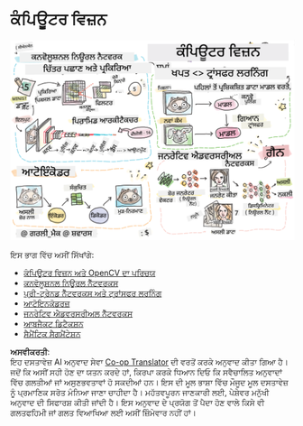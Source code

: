 <!--
CO_OP_TRANSLATOR_METADATA:
{
  "original_hash": "58a52f000089c1d8906a4daa4ab1169b",
  "translation_date": "2025-08-26T09:03:10+00:00",
  "source_file": "lessons/4-ComputerVision/README.md",
  "language_code": "pa"
}
-->
# ਕੰਪਿਊਟਰ ਵਿਜ਼ਨ

![ਕੰਪਿਊਟਰ ਵਿਜ਼ਨ ਸਮੱਗਰੀ ਦਾ ਇੱਕ ਡੂਡਲ ਵਿੱਚ ਸਾਰ](../../../../translated_images/ai-computervision.6506ebebac3fbf76cdb78989d7d3dfea87e88285c0feaade53aa7804a22b248f.pa.png)

ਇਸ ਭਾਗ ਵਿੱਚ ਅਸੀਂ ਸਿੱਖਾਂਗੇ:

* [ਕੰਪਿਊਟਰ ਵਿਜ਼ਨ ਅਤੇ OpenCV ਦਾ ਪਰਿਚਯ](06-IntroCV/README.md)
* [ਕਨਵੋਲੂਸ਼ਨਲ ਨਿਊਰਲ ਨੈੱਟਵਰਕਸ](07-ConvNets/README.md)
* [ਪ੍ਰੀ-ਟ੍ਰੇਨਡ ਨੈੱਟਵਰਕਸ ਅਤੇ ਟ੍ਰਾਂਸਫਰ ਲਰਨਿੰਗ](08-TransferLearning/README.md) 
* [ਆਟੋਇਨਕੋਡਰਜ਼](09-Autoencoders/README.md)
* [ਜਨਰੇਟਿਵ ਐਡਵਰਸਰੀਅਲ ਨੈੱਟਵਰਕਸ](10-GANs/README.md)
* [ਆਬਜੈਕਟ ਡਿਟੈਕਸ਼ਨ](11-ObjectDetection/README.md)
* [ਸੈਮੈਂਟਿਕ ਸੈਗਮੈਂਟੇਸ਼ਨ](12-Segmentation/README.md)

**ਅਸਵੀਕਰਤੀ**:  
ਇਹ ਦਸਤਾਵੇਜ਼ AI ਅਨੁਵਾਦ ਸੇਵਾ [Co-op Translator](https://github.com/Azure/co-op-translator) ਦੀ ਵਰਤੋਂ ਕਰਕੇ ਅਨੁਵਾਦ ਕੀਤਾ ਗਿਆ ਹੈ। ਜਦੋਂ ਕਿ ਅਸੀਂ ਸਹੀ ਹੋਣ ਦਾ ਯਤਨ ਕਰਦੇ ਹਾਂ, ਕਿਰਪਾ ਕਰਕੇ ਧਿਆਨ ਦਿਓ ਕਿ ਸਵੈਚਾਲਿਤ ਅਨੁਵਾਦਾਂ ਵਿੱਚ ਗਲਤੀਆਂ ਜਾਂ ਅਸੁਣਭਵਤਾਵਾਂ ਹੋ ਸਕਦੀਆਂ ਹਨ। ਇਸ ਦੀ ਮੂਲ ਭਾਸ਼ਾ ਵਿੱਚ ਮੌਜੂਦ ਮੂਲ ਦਸਤਾਵੇਜ਼ ਨੂੰ ਪ੍ਰਮਾਣਿਕ ਸਰੋਤ ਮੰਨਿਆ ਜਾਣਾ ਚਾਹੀਦਾ ਹੈ। ਮਹੱਤਵਪੂਰਨ ਜਾਣਕਾਰੀ ਲਈ, ਪੇਸ਼ੇਵਰ ਮਨੁੱਖੀ ਅਨੁਵਾਦ ਦੀ ਸਿਫਾਰਸ਼ ਕੀਤੀ ਜਾਂਦੀ ਹੈ। ਇਸ ਅਨੁਵਾਦ ਦੇ ਪ੍ਰਯੋਗ ਤੋਂ ਪੈਦਾ ਹੋਣ ਵਾਲੇ ਕਿਸੇ ਵੀ ਗਲਤਫਹਿਮੀ ਜਾਂ ਗਲਤ ਵਿਆਖਿਆ ਲਈ ਅਸੀਂ ਜ਼ਿੰਮੇਵਾਰ ਨਹੀਂ ਹਾਂ।